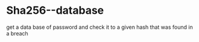 # Sha256--database
get a data base of password and check it to a given hash that was found in a breach
